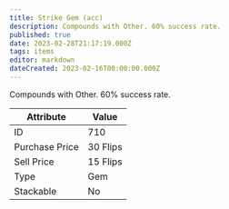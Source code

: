 ```yaml
---
title: Strike Gem (acc)
description: Compounds with Other. 60% success rate.
published: true
date: 2023-02-28T21:17:19.000Z
tags: items
editor: markdown
dateCreated: 2023-02-16T00:00:00.000Z
---
```


Compounds with Other. 60% success rate.

|Attribute|Value|
|-|-|
|ID|710|
|Purchase Price|30 Flips|
|Sell Price|15 Flips|
|Type|Gem|
|Stackable|No|

